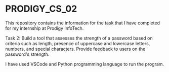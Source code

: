 # PRODIGY_CS_02
This repository contains the information for the task that I have completed for my internship at Prodigy InfoTech.

Task 2: Build a tool that assesses the strength of a password based on criteria such as length, presence of uppercase and lowercase letters, numbers, and special characters. Provide feedback to users on the password's strength.

I have used VSCode and Python programming language to run the program.
